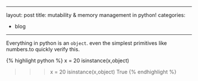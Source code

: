 
---
layout: post
title: mutability & memory management in python!
categories:
- blog
---


Everything in python is an `object`. even the simplest primitives like numbers.to quickly verify this.

{% highlight python %}
x = 20
isinstance(x,object)
>>> x = 20
>>> isinstance(x,object)
>>> True
{% endhighlight %}
